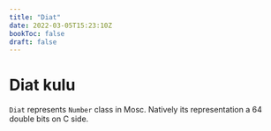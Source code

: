 ```yaml
---
title: "Diat"
date: 2022-03-05T15:23:10Z
bookToc: false
draft: false
---
```


# Diat kulu
`Diat` represents `Number` class in Mosc. Natively its representation a 64 double bits on C side.